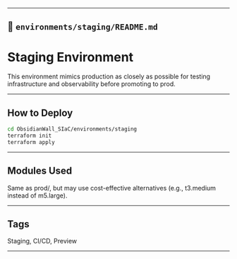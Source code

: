 

---

## 📁 `environments/staging/README.md`


# Staging Environment

This environment mimics production as closely as possible for testing infrastructure and observability before promoting to prod.

---
## How to Deploy

```bash
cd ObsidianWall_SIaC/environments/staging
terraform init
terraform apply
```
---

## Modules Used
Same as prod/, but may use cost-effective alternatives (e.g., t3.medium instead of m5.large).

----
## Tags
Staging, CI/CD, Preview

----